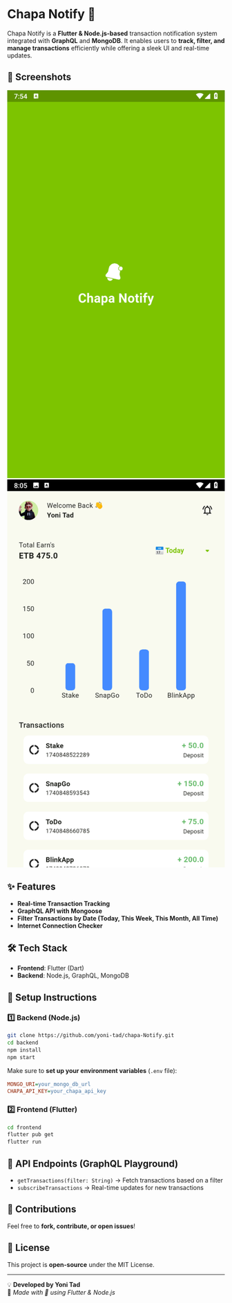 # Chapa Notify 🚀  

Chapa Notify is a **Flutter & Node.js-based** transaction notification system integrated with **GraphQL** and **MongoDB**. It enables users to **track, filter, and manage transactions** efficiently while offering a sleek UI and real-time updates.

## 📸 Screenshots  
![Splash Screen](chapanotify/assets/img/pic-1.png)
![Home Screen](chapanotify/assets/img/pic-2.png)

## ✨ Features  
- **Real-time Transaction Tracking**  
- **GraphQL API with Mongoose**  
- **Filter Transactions by Date (Today, This Week, This Month, All Time)**  
- **Internet Connection Checker**  

## 🛠 Tech Stack  
- **Frontend**: Flutter (Dart)  
- **Backend**: Node.js, GraphQL, MongoDB  


## 🚀 Setup Instructions  

### 1️⃣ Backend (Node.js)  
```bash
git clone https://github.com/yoni-tad/chapa-Notify.git
cd backend
npm install
npm start
```

Make sure to **set up your environment variables** (`.env` file):  
```ini
MONGO_URI=your_mongo_db_url
CHAPA_API_KEY=your_chapa_api_key
```

### 2️⃣ Frontend (Flutter)  
```bash
cd frontend
flutter pub get
flutter run
```


## 📌 API Endpoints (GraphQL Playground)  
- `getTransactions(filter: String)` → Fetch transactions based on a filter  
- `subscribeTransactions` → Real-time updates for new transactions  



## 🎉 Contributions  
Feel free to **fork, contribute, or open issues**!  



## 📄 License  
This project is **open-source** under the MIT License.  



---

💡 **Developed by Yoni Tad**  
🚀 _Made with 💙 using Flutter & Node.js_

